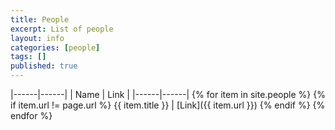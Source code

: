 ```yaml
---
title: People
excerpt: List of people
layout: info
categories: [people]
tags: []
published: true
---
```


|------|------|
| Name | Link |
|------|------|
{% for item in site.people %} {% if item.url != page.url %} {{ item.title }} | [Link]({{ item.url }})
{% endif %} {% endfor %}

